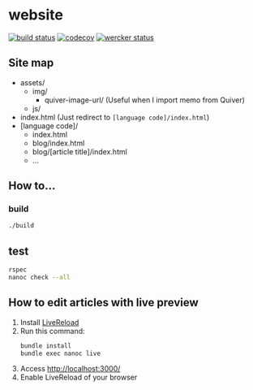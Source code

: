 # website

[![build status](https://travis-ci.org/mshibanami/website.svg)](https://travis-ci.org/mshibanami/website)
[![codecov](https://codecov.io/gh/mshibanami/website/branch/master/graph/badge.svg)](https://codecov.io/gh/mshibanami/website)
[![wercker status](https://app.wercker.com/status/3d6ca0281e4d1b65d8069109198245ce/m "wercker status")](https://app.wercker.com/project/bykey/3d6ca0281e4d1b65d8069109198245ce)

## Site map

- assets/
    - img/
        - quiver-image-url/ (Useful when I import memo from Quiver)
    - js/
- index.html (Just redirect to `[language code]/index.html`)
- [language code]/
    - index.html
    - blog/index.html
    - blog/[article title]/index.html
    - ...

## How to...

### build

```bash
./build
```

## test

```bash
rspec
nanoc check --all
```

## How to edit articles with live preview

1. Install [LiveReload](http://livereload.com/)
2. Run this command:
    ```bash
    bundle install
    bundle exec nanoc live
    ```
3. Access <http://localhost:3000/>
4. Enable LiveReload of your browser
